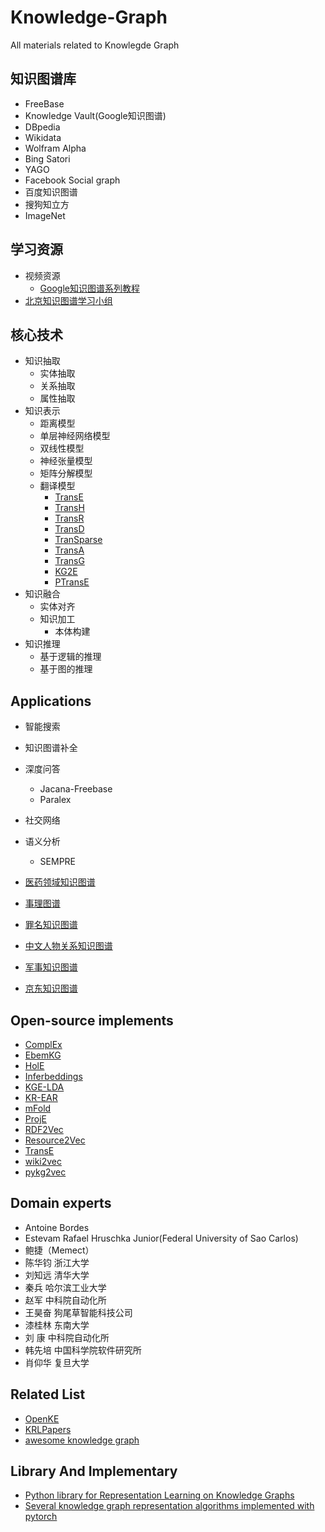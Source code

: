 # Knowledge-Graph
All materials related to Knowlegde Graph


## 知识图谱库
* FreeBase
* Knowledge Vault(Google知识图谱)
* DBpedia
* Wikidata
* Wolfram Alpha
* Bing Satori
* YAGO
* Facebook Social graph
* 百度知识图谱
* 搜狗知立方
* ImageNet

## 学习资源
* 视频资源
  * [Google知识图谱系列教程](https://www.youtube.com/watch?v=mmQl6VGvX-c&list=PLOU2XLYxmsII2vIhzAyW6eouf62ur2Z2q)
* [北京知识图谱学习小组](https://github.com/memect/kg-beijing)

## 核心技术
* 知识抽取
  * 实体抽取
  * 关系抽取
  * 属性抽取
* 知识表示
  * 距离模型
  * 单层神经网络模型
  * 双线性模型
  * 神经张量模型
  * 矩阵分解模型
  * 翻译模型
    * [TransE](https://github.com/thunlp/TensorFlow-TransX)
    * [TransH](https://github.com/thunlp/TensorFlow-TransX)
    * [TransR](https://github.com/thunlp/TensorFlow-TransX)
    * [TransD](https://github.com/thunlp/TensorFlow-TransX)
    * [TranSparse](https://github.com/FrankWork/transparse)
    * [TransA](https://github.com/wpj2018/KGModel)
    * [TransG](https://github.com/Niubohan/TransG)
    * [KG2E](https://github.com/wuqixiaobai/KG2E)
    * [PTransE](https://github.com/mxl456/pTransE)
* 知识融合
  * 实体对齐
  * 知识加工
    * 本体构建
* 知识推理
  * 基于逻辑的推理
  * 基于图的推理


## Applications
* 智能搜索
* 知识图谱补全
* 深度问答
  * Jacana-Freebase
  * Paralex
* 社交网络
* 语义分析
  * SEMPRE
  
* [医药领域知识图谱](https://github.com/liuhuanyong/QASystemOnMedicalKG)
* [事理图谱](https://github.com/liuhuanyong/ComplexEventExtraction)
* [罪名知识图谱](https://github.com/liuhuanyong/CrimeKgAssitant)
* [中文人物关系知识图谱](https://github.com/liuhuanyong/PersonRelationKnowledgeGraph)
* [军事知识图谱](https://github.com/liuhuanyong/QAonMilitaryKG)
* [京东知识图谱](https://github.com/liuhuanyong/ProductKnowledgeGraph)


## Open-source implements
* [ComplEx](https://github.com/ttrouill/complex "ComplEx")
* [EbemKG ](https://github.com/pminervini/ebemkg "EbemKG")
* [HolE](https://github.com/mnick/holographic-embeddings "HolE")
* [Inferbeddings](https://github.com/uclmr/inferbeddings "Inferbeddings")
* [KGE-LDA](https://github.com/yao8839836/KGE-LDA "KGE-LDA")
* [KR-EAR](https://github.com/thunlp/KR-EAR "KR-EAR")
* [mFold](https://github.com/v-shinc/mFoldEmbedding "mFold")
* [ProjE](https://github.com/bxshi/ProjE "ProjE")
* [RDF2Vec](http://data.dws.informatik.uni-mannheim.de/rdf2vec/code/ "RDF2Vec")
* [Resource2Vec](https://github.com/AKSW/Resource2Vec/tree/master/resource2vec-core "Resource2Vec")
* [TransE](https://github.com/ZichaoHuang/TransE "TransE")
* [wiki2vec](https://github.com/idio/wiki2vec "wiki2vec")
* [pykg2vec](https://github.com/Sujit-O/pykg2vec)


## Domain experts
* Antoine Bordes
* Estevam Rafael Hruschka Junior(Federal University of Sao Carlos)
* 鲍捷（Memect） 
* 陈华钧 浙江大学
* 刘知远 清华大学
* 秦兵 哈尔滨工业大学
* 赵军 中科院自动化所
* 王昊奋 狗尾草智能科技公司 
* 漆桂林 东南大学
* 刘  康 中科院自动化所
* 韩先培 中国科学院软件研究所 
* 肖仰华 复旦大学 


## Related List
* [OpenKE](https://github.com/thunlp/OpenKE)
* [KRLPapers](https://github.com/thunlp/KRLPapers)
* [awesome knowledge graph](https://github.com/shaoxiongji/awesome-knowledge-graph)

## Library And Implementary
* [Python library for Representation Learning on Knowledge Graphs](https://github.com/Accenture/AmpliGraph)
* [Several knowledge graph representation algorithms implemented with pytorch](https://github.com/jimmywangheng/knowledge_representation_pytorch)
